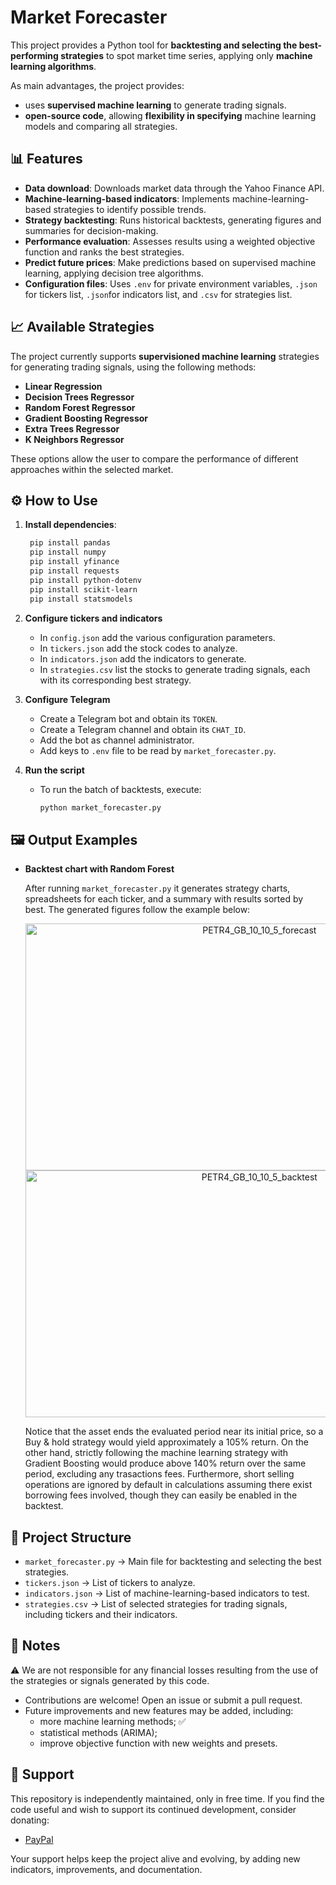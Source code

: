 # Market Forecaster

This project provides a Python tool for **backtesting and selecting the best-performing strategies** to spot market time series, applying only **machine learning algorithms**.

As main advantages, the project provides:
- uses **supervised machine learning** to generate trading signals.
- **open-source code**, allowing **flexibility in specifying** machine learning models and comparing all strategies.


## 📊 Features

- **Data download**: Downloads market data through the Yahoo Finance API.
- **Machine-learning-based indicators**: Implements machine-learning-based strategies to identify possible trends.
- **Strategy backtesting**: Runs historical backtests, generating figures and summaries for decision-making.
- **Performance evaluation**: Assesses results using a weighted objective function and ranks the best strategies.
- **Predict future prices**: Make predictions based on supervised machine learning, applying decision tree algorithms. 
- **Configuration files**: Uses `.env` for private environment variables, `.json` for tickers list, `.json`for indicators list, and `.csv` for strategies list.

## 📈 Available Strategies

The project currently supports **supervisioned machine learning** strategies for generating trading signals, using the following methods:
- **Linear Regression**
- **Decision Trees Regressor**
- **Random Forest Regressor**
- **Gradient Boosting Regressor**
- **Extra Trees Regressor**
- **K Neighbors Regressor**


These options allow the user to compare the performance of different approaches within the selected market.

## ⚙️ How to Use

1. **Install dependencies**:
   ```bash
    pip install pandas
    pip install numpy
    pip install yfinance
    pip install requests
    pip install python-dotenv
    pip install scikit-learn
    pip install statsmodels
    ```

2. **Configure tickers and indicators**
   - In `config.json` add the various configuration parameters.
   - In `tickers.json` add the stock codes to analyze.
   - In `indicators.json` add the indicators to generate.
   - In `strategies.csv` list the stocks to generate trading signals, each with its corresponding best strategy.

3. **Configure Telegram**
   - Create a Telegram bot and obtain its `TOKEN`.
   - Create a Telegram channel and obtain its `CHAT_ID`.
   - Add the bot as channel administrator.
   - Add keys to `.env` file to be read by `market_forecaster.py`.

4. **Run the script**
   - To run the batch of backtests, execute:
     ```bash
     python market_forecaster.py
     ```

## 🖼️ Output Examples

- **Backtest chart with Random Forest**
  
  After running `market_forecaster.py` it generates strategy charts, spreadsheets for each ticker, and a summary with results sorted by best. The generated figures follow the example below:
   <p align="center">
      <img width="733" height="395" alt="PETR4_GB_10_10_5_forecast" src="https://github.com/user-attachments/assets/219b5e9d-6c65-46a3-ab5d-fead268bff6e" />
      <img width="733" height="395" alt="PETR4_GB_10_10_5_backtest" src="https://github.com/user-attachments/assets/a8bfe55b-e935-4f62-8acf-e3d6e84e2562" />
   </p>
  
  Notice that the asset ends the evaluated period near its initial price, so a Buy & hold strategy would yield approximately a 105% return. On the other hand, strictly following the machine learning strategy with Gradient Boosting would produce above 140% return over the same period, excluding any trasactions fees. Furthermore, short selling operations are ignored by default in calculations assuming there exist borrowing fees involved, though they can easily be enabled in the backtest.

  
## 🧩 Project Structure

- `market_forecaster.py` → Main file for backtesting and selecting the best strategies.
- `tickers.json` → List of tickers to analyze.
- `indicators.json` → List of machine-learning-based indicators to test.
- `strategies.csv` → List of selected strategies for trading signals, including tickers and their indicators.


## 📌 Notes

⚠️ We are not responsible for any financial losses resulting from the use of the strategies or signals generated by this code.

- Contributions are welcome! Open an issue or submit a pull request.
- Future improvements and new features may be added, including:
  - more machine learning methods; ✅
  - statistical methods (ARIMA);
  - improve objective function with new weights and presets.


## 🤝 Support

This repository is independently maintained, only in free time. If you find the code useful and wish to support its continued development, consider donating:

- [PayPal](https://www.paypal.com/donate/?hosted_button_id=BF6E8J7P32KWE)  

Your support helps keep the project alive and evolving, by adding new indicators, improvements, and documentation.

